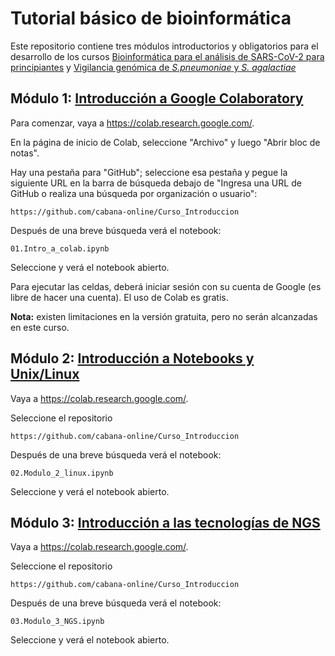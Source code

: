 # Tutorial básico de bioinformática  

Este repositorio contiene tres módulos introductorios y obligatorios para el desarrollo de los cursos [Bioinformática para el análisis de SARS-CoV-2 para principiantes](https://github.com/lusacristan/Curso-SARS-CoV-2-espanol) y [Vigilancia genómica de *S.pneumoniae* y *S. agalactiae*](https://github.com/lusacristan/Curso-vigilancia-genomica-espanol)


## Módulo 1: [Introducción a Google Colaboratory](01.Intro_a_colab.ipynb)


Para comenzar, vaya a https://colab.research.google.com/.

En la página de inicio de Colab, seleccione "Archivo" y luego "Abrir bloc de notas". 

Hay una pestaña para "GitHub"; seleccione esa pestaña y pegue la siguiente URL en la barra de búsqueda debajo de "Ingresa una URL de GitHub o realiza una búsqueda por organización o usuario":

`https://github.com/cabana-online/Curso_Introduccion`


Después de una breve búsqueda verá el notebook:

`01.Intro_a_colab.ipynb`

Seleccione y verá el notebook abierto.

Para ejecutar las celdas, deberá iniciar sesión con su cuenta de Google (es libre de hacer una cuenta). El uso de Colab es gratis. 

**Nota:** existen limitaciones en la versión gratuita, pero no serán alcanzadas en este curso.

## Módulo 2: [Introducción a Notebooks y Unix/Linux](02.Modulo_2_linux.ipynb)

Vaya a https://colab.research.google.com/.

Seleccione el repositorio

`https://github.com/cabana-online/Curso_Introduccion`

Después de una breve búsqueda verá el notebook:

`02.Modulo_2_linux.ipynb`

Seleccione y verá el notebook abierto.


## Módulo 3: [Introducción a las tecnologías de NGS](03.Modulo_3_NGS.ipynb)

Vaya a https://colab.research.google.com/.

Seleccione el repositorio

`https://github.com/cabana-online/Curso_Introduccion`

Después de una breve búsqueda verá el notebook:

`03.Modulo_3_NGS.ipynb`

Seleccione y verá el notebook abierto.
